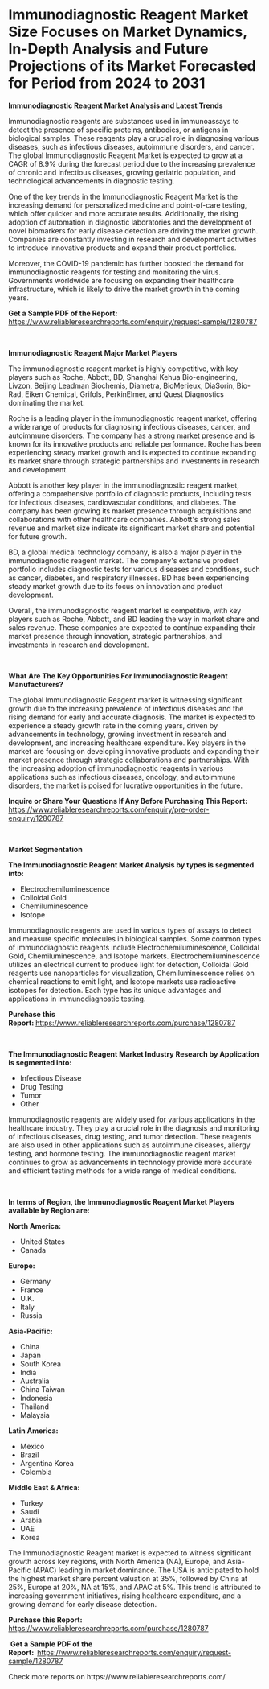 <p><h1>Immunodiagnostic Reagent Market Size Focuses on Market Dynamics, In-Depth Analysis and Future Projections of its Market Forecasted for Period from 2024 to 2031</h1></p><p><strong>Immunodiagnostic Reagent Market Analysis and Latest Trends</strong></p>
<p><p>Immunodiagnostic reagents are substances used in immunoassays to detect the presence of specific proteins, antibodies, or antigens in biological samples. These reagents play a crucial role in diagnosing various diseases, such as infectious diseases, autoimmune disorders, and cancer. The global Immunodiagnostic Reagent Market is expected to grow at a CAGR of 8.9% during the forecast period due to the increasing prevalence of chronic and infectious diseases, growing geriatric population, and technological advancements in diagnostic testing.</p><p>One of the key trends in the Immunodiagnostic Reagent Market is the increasing demand for personalized medicine and point-of-care testing, which offer quicker and more accurate results. Additionally, the rising adoption of automation in diagnostic laboratories and the development of novel biomarkers for early disease detection are driving the market growth. Companies are constantly investing in research and development activities to introduce innovative products and expand their product portfolios.</p><p>Moreover, the COVID-19 pandemic has further boosted the demand for immunodiagnostic reagents for testing and monitoring the virus. Governments worldwide are focusing on expanding their healthcare infrastructure, which is likely to drive the market growth in the coming years.</p></p>
<p><strong>Get a Sample PDF of the Report:&nbsp;</strong> <a href="https://www.reliableresearchreports.com/enquiry/request-sample/1280787">https://www.reliableresearchreports.com/enquiry/request-sample/1280787</a></p>
<p>&nbsp;</p>
<p><strong>Immunodiagnostic Reagent Major Market Players</strong></p>
<p><p>The immunodiagnostic reagent market is highly competitive, with key players such as Roche, Abbott, BD, Shanghai Kehua Bio-engineering, Livzon, Beijing Leadman Biochemis, Diametra, BioMerieux, DiaSorin, Bio-Rad, Eiken Chemical, Grifols, PerkinElmer, and Quest Diagnostics dominating the market. </p><p>Roche is a leading player in the immunodiagnostic reagent market, offering a wide range of products for diagnosing infectious diseases, cancer, and autoimmune disorders. The company has a strong market presence and is known for its innovative products and reliable performance. Roche has been experiencing steady market growth and is expected to continue expanding its market share through strategic partnerships and investments in research and development.</p><p>Abbott is another key player in the immunodiagnostic reagent market, offering a comprehensive portfolio of diagnostic products, including tests for infectious diseases, cardiovascular conditions, and diabetes. The company has been growing its market presence through acquisitions and collaborations with other healthcare companies. Abbott's strong sales revenue and market size indicate its significant market share and potential for future growth.</p><p>BD, a global medical technology company, is also a major player in the immunodiagnostic reagent market. The company's extensive product portfolio includes diagnostic tests for various diseases and conditions, such as cancer, diabetes, and respiratory illnesses. BD has been experiencing steady market growth due to its focus on innovation and product development.</p><p>Overall, the immunodiagnostic reagent market is competitive, with key players such as Roche, Abbott, and BD leading the way in market share and sales revenue. These companies are expected to continue expanding their market presence through innovation, strategic partnerships, and investments in research and development.</p></p>
<p>&nbsp;</p>
<p><strong>What Are The Key Opportunities For Immunodiagnostic Reagent Manufacturers?</strong></p>
<p><p>The global Immunodiagnostic Reagent market is witnessing significant growth due to the increasing prevalence of infectious diseases and the rising demand for early and accurate diagnosis. The market is expected to experience a steady growth rate in the coming years, driven by advancements in technology, growing investment in research and development, and increasing healthcare expenditure. Key players in the market are focusing on developing innovative products and expanding their market presence through strategic collaborations and partnerships. With the increasing adoption of immunodiagnostic reagents in various applications such as infectious diseases, oncology, and autoimmune disorders, the market is poised for lucrative opportunities in the future.</p></p>
<p><strong>Inquire or Share Your Questions If Any Before Purchasing This Report:</strong> <a href="https://www.reliableresearchreports.com/enquiry/pre-order-enquiry/1280787">https://www.reliableresearchreports.com/enquiry/pre-order-enquiry/1280787</a></p>
<p>&nbsp;</p>
<p><strong>Market Segmentation</strong></p>
<p><strong>The Immunodiagnostic Reagent Market Analysis by types is segmented into:</strong></p>
<p><ul><li>Electrochemiluminescence</li><li>Colloidal Gold</li><li>Chemiluminescence</li><li>Isotope</li></ul></p>
<p><p>Immunodiagnostic reagents are used in various types of assays to detect and measure specific molecules in biological samples. Some common types of immunodiagnostic reagents include Electrochemiluminescence, Colloidal Gold, Chemiluminescence, and Isotope markets. Electrochemiluminescence utilizes an electrical current to produce light for detection, Colloidal Gold reagents use nanoparticles for visualization, Chemiluminescence relies on chemical reactions to emit light, and Isotope markets use radioactive isotopes for detection. Each type has its unique advantages and applications in immunodiagnostic testing.</p></p>
<p><strong>Purchase this Report:&nbsp;</strong><a href="https://www.reliableresearchreports.com/purchase/1280787">https://www.reliableresearchreports.com/purchase/1280787</a></p>
<p>&nbsp;</p>
<p><strong>The Immunodiagnostic Reagent Market Industry Research by Application is segmented into:</strong></p>
<p><ul><li>Infectious Disease</li><li>Drug Testing</li><li>Tumor</li><li>Other</li></ul></p>
<p><p>Immunodiagnostic reagents are widely used for various applications in the healthcare industry. They play a crucial role in the diagnosis and monitoring of infectious diseases, drug testing, and tumor detection. These reagents are also used in other applications such as autoimmune diseases, allergy testing, and hormone testing. The immunodiagnostic reagent market continues to grow as advancements in technology provide more accurate and efficient testing methods for a wide range of medical conditions.</p></p>
<p>&nbsp;</p>
<p><strong>In terms of Region, the Immunodiagnostic Reagent Market Players available by Region are:</strong></p>
<p>
    <p> <strong> North America: </strong>
        <ul>
            <li>United States</li>
            <li>Canada</li>
        </ul>
        </p> 
    <p> <strong> Europe: </strong>
        <ul>
            <li>Germany</li>
            <li>France</li>
            <li>U.K.</li>
            <li>Italy</li>
            <li>Russia</li>
        </ul>
        </p> 
    <p> <strong> Asia-Pacific: </strong>
        <ul>
            <li>China</li>
            <li>Japan</li>
            <li>South Korea</li>
            <li>India</li>
            <li>Australia</li>
            <li>China Taiwan</li>
            <li>Indonesia</li>
            <li>Thailand</li>
            <li>Malaysia</li>
        </ul>
        </p> 
    <p> <strong> Latin America: </strong>
        <ul>
            <li>Mexico</li>
            <li>Brazil</li>
            <li>Argentina Korea</li>
            <li>Colombia</li>
        </ul>
        </p> 
    <p> <strong> Middle East & Africa: </strong>
        <ul>
            <li>Turkey</li>
            <li>Saudi</li>
            <li>Arabia</li>
            <li>UAE</li>
            <li>Korea</li>
        </ul>
    </p>
    </p>
<p><p>The Immunodiagnostic Reagent market is expected to witness significant growth across key regions, with North America (NA), Europe, and Asia-Pacific (APAC) leading in market dominance. The USA is anticipated to hold the highest market share percent valuation at 35%, followed by China at 25%, Europe at 20%, NA at 15%, and APAC at 5%. This trend is attributed to increasing government initiatives, rising healthcare expenditure, and a growing demand for early disease detection.</p></p>
<p><strong>Purchase this Report: </strong><a href="https://www.reliableresearchreports.com/purchase/1280787">https://www.reliableresearchreports.com/purchase/1280787</a></p>
<p>&nbsp;<strong>Get a Sample PDF of the Report:&nbsp;&nbsp;</strong><a href="https://www.reliableresearchreports.com/enquiry/request-sample/1280787">https://www.reliableresearchreports.com/enquiry/request-sample/1280787</a></p>
<p><strong></strong></p>
<p>Check more reports on https://www.reliableresearchreports.com/</p>